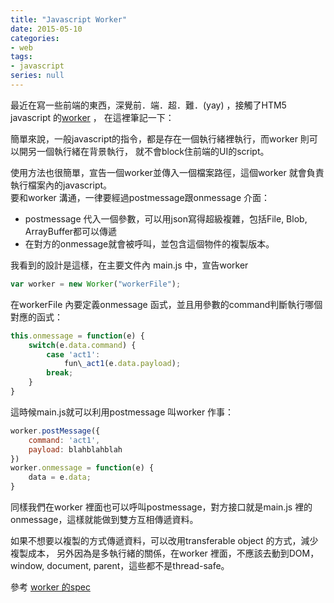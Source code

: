 ```yaml
---
title: "Javascript Worker"
date: 2015-05-10
categories:
- web
tags:
- javascript
series: null
---
```


最近在寫一些前端的東西，深覺前．端．超．難．(yay) ，接觸了HTM5 javascript 的[worker](http://www.html5rocks.com/en/tutorials/workers/basics/) ，
在這裡筆記一下：  
<!--more-->

簡單來說，一般javascript的指令，都是存在一個執行緒裡執行，而worker 則可以開另一個執行緒在背景執行， 就不會block住前端的UI的script。  

使用方法也很簡單，宣告一個worker並傳入一個檔案路徑，這個worker 就會負責執行檔案內的javascript。  
要和worker 溝通，一律要經過postmessage跟onmessage 介面：

* postmessage 代入一個參數，可以用json寫得超級複雜，包括File, Blob, ArrayBuffer都可以傳遞
* 在對方的onmessage就會被呼叫，並包含這個物件的複製版本。  

我看到的設計是這樣，在主要文件內 main.js 中，宣告worker  
```js
var worker = new Worker("workerFile");   
```

在workerFile 內要定義onmessage 函式，並且用參數的command判斷執行哪個對應的函式：  
```js
this.onmessage = function(e) {  
    switch(e.data.command) {  
        case 'act1':  
            fun\_act1(e.data.payload);  
        break;  
    }   
}
```
這時候main.js就可以利用postmessage 叫worker 作事：  
```js
worker.postMessage({  
    command: 'act1',  
    payload: blahblahblah  
})  
worker.onmessage = function(e) {  
    data = e.data;  
}   
```
同樣我們在worker 裡面也可以呼叫postmessage，對方接口就是main.js 裡的onmessage，這樣就能做到雙方互相傳遞資料。  

如果不想要以複製的方式傳遞資料，可以改用transferable object 的方式，減少複製成本，
另外因為是多執行緒的關係，在worker 裡面，不應該去動到DOM，window, document, parent，這些都不是thread-safe。  

參考 [worker 的spec](https://html.spec.whatwg.org/multipage/workers.html)